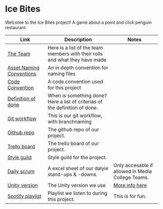 # Ice Bites
Welcome to the Ice Bites project! A game about a point and click penguin restaurant.

| Link | Description | Notes |
| ---------|----------|----------|
| [The Team](https://github.com/Team-Swamp/IceBites/wiki/The-Team) | Here is a list of the team members with their rolls and what they have made | |
| [Asset Naming Conventions](https://github.com/Team-Swamp/IceBites/wiki/Asset-Naming-Conventions) | An in depth convention for naming files | |
| [Code Convention](https://github.com/Team-Swamp/IceBites/wiki/Code-convention) | A code convention used for this project | |
| [Definition of done](https://github.com/Team-Swamp/IceBites/wiki/Definition-of-done) | When is something done? Here a list of criterias of the definition of done. | |
| [Git workflow](https://github.com/Team-Swamp/IceBites/wiki/Git-workflow) | This is our git workflow, with branchnaming | |
| [Github repo](https://github.com/Team-Swamp/IceBites) | The github repo of our project. |  |
| [Trello board](https://trello.com/b/KQocHShR/IceBites) | The trello board of our project. |  |
| [Style guild](https://miro.com/app/board/uXjVNuSanqo=/) | Style guild for the project. |  |
| [Daily scrum](https://mediacollegeamsterdam.sharepoint.com/:x:/r/teams/SDGAexamen20232024-Team02/_layouts/15/Doc.aspx?sourcedoc=%7BA7C005CB-CD2F-4A1F-9420-CC62A3D0A425%7D&file=Werk_Bestand.xlsx&action=default&mobileredirect=true) | A excel sheet of our dalyie stand-ups & -downs. | Only accesable if allowed in Media College Teams. |
| [Unity version](https://unity.com/releases/editor/whats-new/2021.3.18) | The Unity version we use | [More info here](https://github.com/Team-Swamp/IceBites/wiki/Software-in-use#unity) |
| [Spotify playlist](https://open.spotify.com/playlist/7cMNBDvHyAgNNINpjQO9JO?si=151a42cdadcc40eb) | Playlist we listen to during this project. | This is for fun. |
